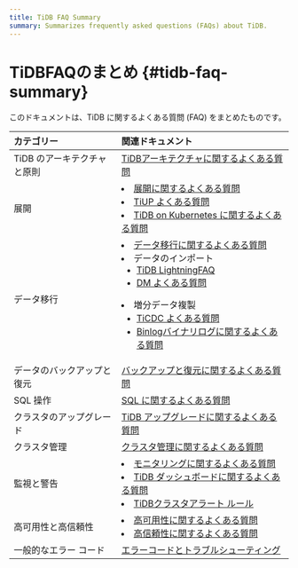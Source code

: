 ```yaml
---
title: TiDB FAQ Summary
summary: Summarizes frequently asked questions (FAQs) about TiDB.
---
```


# TiDBFAQのまとめ {#tidb-faq-summary}

このドキュメントは、TiDB に関するよくある質問 (FAQ) をまとめたものです。

| カテゴリー            | 関連ドキュメント                                                                                                                                                                                                                                                                                                                         |
| :--------------- | :------------------------------------------------------------------------------------------------------------------------------------------------------------------------------------------------------------------------------------------------------------------------------------------------------------------------------- |
| TiDB のアーキテクチャと原則 | [TiDBアーキテクチャに関するよくある質問](/faq/tidb-faq.md)                                                                                                                                                                                                                                                                                        |
| 展開               | <li>[展開に関するよくある質問](/faq/deploy-and-maintain-faq.md)</li><li> [TiUP よくある質問](/tiup/tiup-faq.md)</li><li> [TiDB on Kubernetes に関するよくある質問](https://docs.pingcap.com/tidb-in-kubernetes/stable/faq)</li>                                                                                                                              |
| データ移行            | <li>[データ移行に関するよくある質問](/faq/migration-tidb-faq.md)</li><li>データのインポート<ul><li>[TiDB LightningFAQ](/tidb-lightning/tidb-lightning-faq.md)</li><li> [DM よくある質問](/dm/dm-faq.md)</li></ul></li><li>増分データ複製<ul><li>[TiCDC よくある質問](/ticdc/ticdc-faq.md)</li><li> [Binlogバイナリログに関するよくある質問](/tidb-binlog/tidb-binlog-faq.md)</li></ul></li> |
| データのバックアップと復元    | [バックアップと復元に関するよくある質問](/br/backup-and-restore-faq.md)                                                                                                                                                                                                                                                                             |
| SQL 操作           | [SQL に関するよくある質問](/faq/sql-faq.md)                                                                                                                                                                                                                                                                                                |
| クラスタのアップグレード     | [TiDB アップグレードに関するよくある質問](/faq/upgrade-faq.md)                                                                                                                                                                                                                                                                                    |
| クラスタ管理           | [クラスタ管理に関するよくある質問](/faq/manage-cluster-faq.md)                                                                                                                                                                                                                                                                                   |
| 監視と警告            | <li>[モニタリングに関するよくある質問](/faq/monitor-faq.md)</li><li> [TiDB ダッシュボードに関するよくある質問](/dashboard/dashboard-faq.md)</li><li> [TiDBクラスタアラート ルール](/alert-rules.md)</li>                                                                                                                                                                     |
| 高可用性と高信頼性        | <li>[高可用性に関するよくある質問](/faq/high-availability-faq.md)</li><li> [高信頼性に関するよくある質問](/faq/high-reliability-faq.md)</li>                                                                                                                                                                                                                 |
| 一般的なエラー コード      | [エラーコードとトラブルシューティング](/error-codes.md)                                                                                                                                                                                                                                                                                            |
